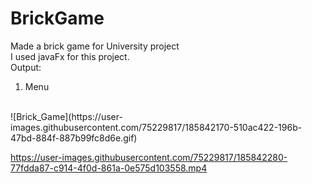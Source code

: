 # BrickGame
Made a brick game for University project<br>
I used javaFx for this project.
<br>
Output:

1.	Menu



<br>
![Brick_Game](https://user-images.githubusercontent.com/75229817/185842170-510ac422-196b-47bd-884f-887b99fc8d6e.gif)


https://user-images.githubusercontent.com/75229817/185842280-77fdda87-c914-4f0d-861a-0e575d103558.mp4



